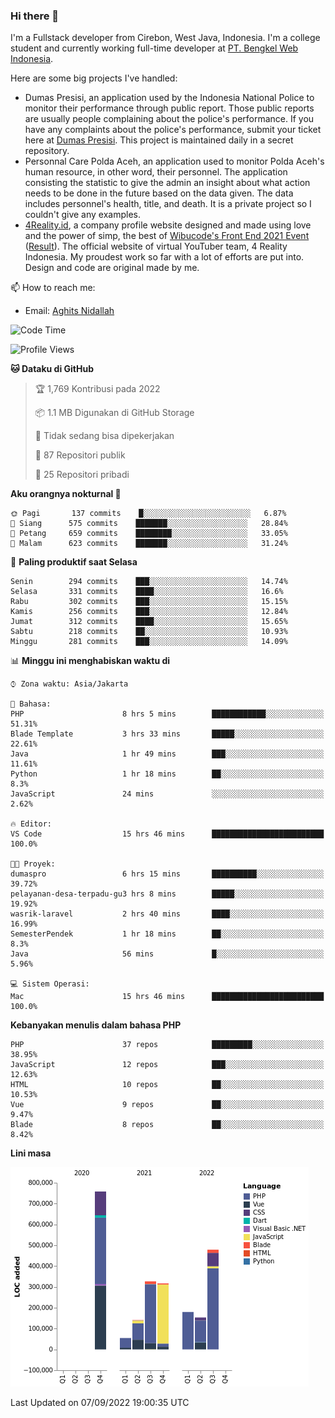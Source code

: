 ### Hi there 👋
I'm a Fullstack developer from Cirebon, West Java, Indonesia. I'm a college student and currently working full-time developer at [PT. Bengkel Web Indonesia](https://github.com/PT-Bengkel-Web-Indonesia).

Here are some big projects I've handled:
- Dumas Presisi, an application used by the Indonesia National Police to monitor their performance through public report. Those public reports are usually people complaining about the police's performance. If you have any complaints about the police's performance, submit your ticket here at [Dumas Presisi](https://dumaspresisi.polri.go.id/dumaspro). This project is maintained daily in a secret repository.
- Personnal Care Polda Aceh, an application used to monitor Polda Aceh's human resource, in other word, their personnel. The application consisting the statistic to give the admin an insight about what action needs to be done in the future based on the data given. The data includes personnel's health, title, and death. It is a private project so I couldn't give any examples.
- [4Reality.id](https://4reality.id), a company profile website designed and made using love and the power of simp, the best of [Wibucode's Front End 2021 Event](https://github.com/wibucode02/submision-event-frontend-2021) ([Result](https://github.com/wibucode02/top-5-pemenang-event-front-end-wibucode-2021)). The official website of virtual YouTuber team, 4 Reality Indonesia. My proudest work so far with a lot of efforts are put into. Design and code are original made by me.

📫 How to reach me:
- Email: [Aghits Nidallah](mailto:yourlovelydev@gmail.com)

<!--START_SECTION:waka-->
![Code Time](http://img.shields.io/badge/Code%20Time-1%2C670%20hrs-blue)

![Profile Views](http://img.shields.io/badge/Profil%20dilihat-9-blue)

**🐱 Dataku di GitHub** 

> 🏆 1,769 Kontribusi pada 2022
 > 
> 📦 1.1 MB Digunakan di GitHub Storage 
 > 
> 🚫 Tidak sedang bisa dipekerjakan
 > 
> 📜 87 Repositori publik 
 > 
> 🔑 25 Repositori pribadi  
 > 
**Aku orangnya nokturnal 🦉** 

```text
🌞 Pagi       137 commits    █░░░░░░░░░░░░░░░░░░░░░░░░   6.87% 
🌆 Siang      575 commits    ███████░░░░░░░░░░░░░░░░░░   28.84% 
🌃 Petang     659 commits    ████████░░░░░░░░░░░░░░░░░   33.05% 
🌙 Malam      623 commits    ███████░░░░░░░░░░░░░░░░░░   31.24%

```
📅 **Paling produktif saat Selasa** 

```text
Senin        294 commits    ███░░░░░░░░░░░░░░░░░░░░░░   14.74% 
Selasa       331 commits    ████░░░░░░░░░░░░░░░░░░░░░   16.6% 
Rabu         302 commits    ███░░░░░░░░░░░░░░░░░░░░░░   15.15% 
Kamis        256 commits    ███░░░░░░░░░░░░░░░░░░░░░░   12.84% 
Jumat        312 commits    ████░░░░░░░░░░░░░░░░░░░░░   15.65% 
Sabtu        218 commits    ██░░░░░░░░░░░░░░░░░░░░░░░   10.93% 
Minggu       281 commits    ███░░░░░░░░░░░░░░░░░░░░░░   14.09%

```


📊 **Minggu ini menghabiskan waktu di** 

```text
⌚︎ Zona waktu: Asia/Jakarta

💬 Bahasa: 
PHP                      8 hrs 5 mins        ████████████░░░░░░░░░░░░░   51.31% 
Blade Template           3 hrs 33 mins       █████░░░░░░░░░░░░░░░░░░░░   22.61% 
Java                     1 hr 49 mins        ███░░░░░░░░░░░░░░░░░░░░░░   11.61% 
Python                   1 hr 18 mins        ██░░░░░░░░░░░░░░░░░░░░░░░   8.3% 
JavaScript               24 mins             ░░░░░░░░░░░░░░░░░░░░░░░░░   2.62%

🔥 Editor: 
VS Code                  15 hrs 46 mins      █████████████████████████   100.0%

🐱‍💻 Proyek: 
dumaspro                 6 hrs 15 mins       ██████████░░░░░░░░░░░░░░░   39.72% 
pelayanan-desa-terpadu-gu3 hrs 8 mins        █████░░░░░░░░░░░░░░░░░░░░   19.92% 
wasrik-laravel           2 hrs 40 mins       ████░░░░░░░░░░░░░░░░░░░░░   16.99% 
SemesterPendek           1 hr 18 mins        ██░░░░░░░░░░░░░░░░░░░░░░░   8.3% 
Java                     56 mins             █░░░░░░░░░░░░░░░░░░░░░░░░   5.96%

💻 Sistem Operasi: 
Mac                      15 hrs 46 mins      █████████████████████████   100.0%

```

**Kebanyakan menulis dalam bahasa PHP** 

```text
PHP                      37 repos            █████████░░░░░░░░░░░░░░░░   38.95% 
JavaScript               12 repos            ███░░░░░░░░░░░░░░░░░░░░░░   12.63% 
HTML                     10 repos            ██░░░░░░░░░░░░░░░░░░░░░░░   10.53% 
Vue                      9 repos             ██░░░░░░░░░░░░░░░░░░░░░░░   9.47% 
Blade                    8 repos             ██░░░░░░░░░░░░░░░░░░░░░░░   8.42%

```


**Lini masa**

![Chart not found](https://raw.githubusercontent.com/NikarashiHatsu/NikarashiHatsu/master/charts/bar_graph.png) 


 Last Updated on 07/09/2022 19:00:35 UTC
<!--END_SECTION:waka-->
